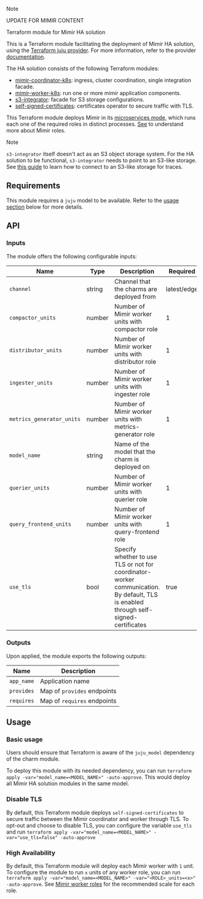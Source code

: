 > [!NOTE]  
> UPDATE FOR MIMIR CONTENT

Terraform module for Mimir HA solution

This is a Terraform module facilitating the deployment of Mimir HA solution, using the [Terraform juju provider](https://github.com/juju/terraform-provider-juju/). For more information, refer to the provider [documentation](https://registry.terraform.io/providers/juju/juju/latest/docs). 

The HA solution consists of the following Terraform modules:
- [mimir-coordinator-k8s](https://github.com/canonical/mimir-coordinator-k8s-operator): ingress, cluster coordination, single integration facade.
- [mimir-worker-k8s](https://github.com/canonical/mimir-worker-k8s-operator): run one or more mimir application components.
- [s3-integrator](https://github.com/canonical/s3-integrator): facade for S3 storage configurations.
- [self-signed-certificates](https://github.com/canonical/self-signed-certificates-operator): certificates operator to secure traffic with TLS.

This Terraform module deploys Mimir in its [microservices mode](https://grafana.com/docs/mimir/latest/setup/deployment/#microservices-mode), which runs each one of the required roles in distinct processes. [See](https://discourse.charmhub.io/t/topic/15484) to understand more about Mimir roles.


> [!NOTE]  
> `s3-integrator` itself doesn't act as an S3 object storage system. For the HA solution to be functional, `s3-integrator` needs to point to an S3-like storage. See [this guide](https://discourse.charmhub.io/t/cos-lite-docs-set-up-minio/15211) to learn how to connect to an S3-like storage for traces.

## Requirements
This module requires a `juju` model to be available. Refer to the [usage section](#usage) below for more details.

## API

### Inputs
The module offers the following configurable inputs:

| Name | Type | Description | Required |
| - | - | - | - |
| `channel`| string | Channel that the charms are deployed from | latest/edge |
| `compactor_units`| number | Number of Mimir worker units with compactor role | 1 |
| `distributor_units`| number | Number of Mimir worker units with distributor role | 1 |
| `ingester_units`| number | Number of Mimir worker units with ingester role | 1 |
| `metrics_generator_units`| number | Number of Mimir worker units with metrics-generator role | 1 |
| `model_name`| string | Name of the model that the charm is deployed on |  |
| `querier_units`| number | Number of Mimir worker units with querier role | 1 |
| `query_frontend_units`| number | Number of Mimir worker units with query-frontend role | 1 |
| `use_tls`| bool | Specify whether to use TLS or not for coordinator-worker communication. By default, TLS is enabled through self-signed-certificates | true |

### Outputs
Upon applied, the module exports the following outputs:

| Name | Description |
| - | - |
| `app_name`|  Application name |
| `provides`| Map of `provides` endpoints |
| `requires`|  Map of `requires` endpoints |

## Usage


### Basic usage

Users should ensure that Terraform is aware of the `juju_model` dependency of the charm module.

To deploy this module with its needed dependency, you can run `terraform apply -var="model_name=<MODEL_NAME>" -auto-approve`. This would deploy all Mimir HA solution modules in the same model.

### Disable TLS

By default, this Terraform module deploys `self-signed-certificates` to secure traffic between the Mimir coordinator and worker through TLS. To opt-out and choose to disable TLS, you can configure the variable `use_tls` and run `terraform apply -var="model_name=<MODEL_NAME>" -var="use_tls=false" -auto-approve`

### High Availability 

By default, this Terraform module will deploy each Mimir worker with `1` unit. To configure the module to run `x` units of any worker role, you can run `terraform apply -var="model_name=<MODEL_NAME>" -var="<ROLE>_units=<x>" -auto-approve`.
See [Mimir worker roles](https://discourse.charmhub.io/t/tempo-worker-roles/15484) for the recommended scale for each role.
